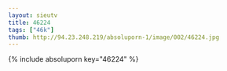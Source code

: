 ```yaml
--- 
layout: sieutv
title: 46224
tags: ["46k"]
thumb: http://94.23.248.219/absoluporn-1/image/002/46224.jpg
---
```

{% include absoluporn key="46224" %} 
